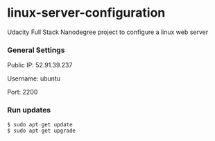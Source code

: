 # linux-server-configuration
Udacity Full Stack Nanodegree project to configure a linux web server

### General Settings
Public IP: 52.91.39.237

Username: ubuntu

Port: 2200

### Run updates

```python
$ sudo apt-get update
$ sudo apt-get upgrade
```

